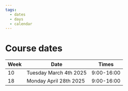 ```yaml
---
tags:
  - dates
  - days
  - calendar
---
```


# Course dates

Week|Date                  |Times
----|----------------------|--------
10  |Tuesday March 4th 2025|9:00-16:00
18  |Monday April 28th 2025|9:00-16:00



